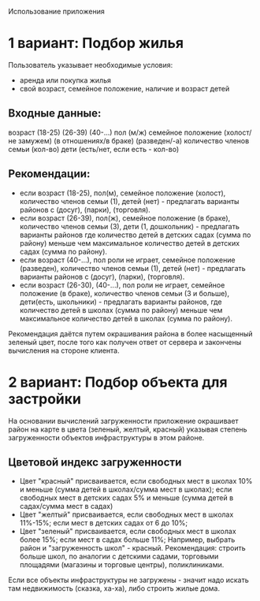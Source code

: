 Использование приложения

# 1 вариант: Подбор жилья

Пользователь указывает необходимые условия: 
- аренда или покупка жилья
- свой возраст, семейное положение, наличие и возраст детей

## Входные данные:
возраст (18-25) (26-39) (40-...)
пол (м/ж)
семейное положение (холост/не замужем) (в отношениях/в браке) (разведен/-а)
количество членов семьи (кол-во)
дети (есть/нет, если есть - кол-во)

## Рекомендации:
+ если возраст (18-25), пол(м), семейное положение (холост), количество членов семьи (1), детей (нет) - предлагать варианты районов с (досуг), (парки), (торговля).
+ если возраст (26-39), пол(ж), семейное положение (в браке), количество членов семьи (3), дети (1, дошкольник) - предлагать варианты районов где количество детей в детских садах (сумма по району) меньше чем максимальное количество детей в детских садах (сумма по району). 
+ если возраст (40-...), пол роли не играет, семейное положение (разведен), количество членов семьи (1), детей (нет) - предлагать варианты районов с (досуг), (парки), (торговля).
+ если возраст (26-30), (40-...), пол роли не играет, семейное положение (в браке), количество членов семьи (3 и больше), дети(есть, школьники) - предлагать варианты районов, где количество детей в школах (сумма по району) меньше чем максимальное количество детей в школах (сумма по району).


Рекомендация даётся путем окрашивания района в более насыщенный зеленый цвет, после того как получен ответ от сервера и закончены вычисления на стороне клиента.

# 2 вариант: Подбор объекта для застройки

На основании вычислений загруженности приложение окрашивает район на карте в цвета (зеленый, желтый, красный) указывая степень
загруженности объектов инфраструктуры в этом районе. 

## Цветовой индекс загруженности
+ Цвет "красный" присваивается, если свободных мест в школах 10% и меньше (сумма детей в школах/сумма мест в школах); если свободных мест в детских садах 5% и меньше (сумма детей в садах/сумма мест в садах)
+ Цвет "желтый" присваивается, если свободных мест в школах 11%-15%; если мест в детских садах от 6 до 10%;
+ Цвет "зеленый" присваивается, если свободных мест в школах более 15%; если мест в садах больше 11%;
Например, выбрать район и "загруженность школ" - красный. Рекомендация: строить больше школ, по аналогии с детскими садами,
торговыми площадями (магазины и торговые центры), поликлиниками.

Если все объекты инфраструктуры не загружены - значит надо искать там недвижимость (сказка, ха-ха), либо строить жилые дома.
